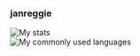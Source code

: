 ### janreggie

![My stats](https://github-readme-stats.vercel.app/api?username=janreggie&show_icons=true)  
![My commonly used languages](https://github-readme-stats.vercel.app/api/top-langs/?username=janreggie&layout=compact)

<!--
**janreggie/janreggie** is a ✨ _special_ ✨ repository because its `README.md` (this file) appears on your GitHub profile.

Here are some ideas to get you started:

- 🔭 I’m currently working on ...
- 🌱 I’m currently learning ...
- 👯 I’m looking to collaborate on ...
- 🤔 I’m looking for help with ...
- 💬 Ask me about ...
- 📫 How to reach me: ...
- 😄 Pronouns: ...
- ⚡ Fun fact: ...
-->

